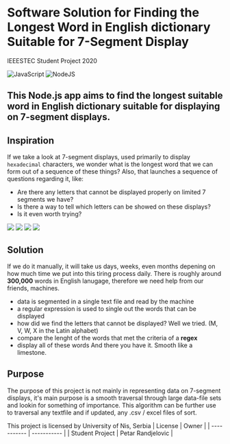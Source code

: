 # Software Solution for Finding the Longest Word in English dictionary Suitable for 7-Segment Display
IEEESTEC Student Project 2020

![JavaScript](https://img.shields.io/badge/javascript-%23323330.svg?style=for-the-badge&logo=javascript&logoColor=%23F7DF1E) ![NodeJS](https://img.shields.io/badge/node.js-6DA55F?style=for-the-badge&logo=node.js&logoColor=white)

## This Node.js app aims to find the longest suitable word in English dictionary suitable for displaying on 7-segment displays.

## Inspiration
If we take a look at 7-segment displays, used primarily to display `hexadecimal` characters, we wonder what is the longest word that we can form out of a sequence of these things?
Also, that launches a sequence of questions regarding it, like:
- Are there any letters that cannot be displayed properly on limited 7 segments we have?
- Is there a way to tell which letters can be showed on these displays?
- Is it even worth trying?

![](https://upload.wikimedia.org/wikipedia/commons/thumb/6/69/7-segment_bcdfg.svg/24px-7-segment_bcdfg.svg.png) ![](https://upload.wikimedia.org/wikipedia/commons/thumb/8/8e/7-segment_abefg.svg/24px-7-segment_abefg.svg.png) ![](https://upload.wikimedia.org/wikipedia/commons/thumb/a/a6/7-segment_aefg.svg/24px-7-segment_aefg.svg.png) ![](https://upload.wikimedia.org/wikipedia/commons/thumb/2/28/7-segment_abcefg.svg/24px-7-segment_abcefg.svg.png)


## Solution
If we do it manually, it will take us days, weeks, even months depening on how much time we put into this tiring process daily. There is roughly around **300,000** words in English lanugage, therefore we need help from our friends, machines.
- data is segmented in a single text file and read by the machine
- a regular expression is used to single out the words that can be displayed
- how did we find the letters that cannot be displayed? Well we tried. (M, V, W, X in the Latin alphabet)
- compare the lenght of the words that met the criteria of a **regex**
- display all of these words
And there you have it. Smooth like a limestone.

## Purpose
The purpose of this project is not mainly in representing data on 7-segment displays, it's main purpose is a smooth traversal through large data-file sets and lookin for something of importance. This algorithm can be further use to traversal any textfile and if updated, any .csv / excel files of sort.


This project is licensed by University of Nis, Serbia
| License      | Owner |
| ----------- | ----------- |
| Student Project | Petar Randjelovic |
